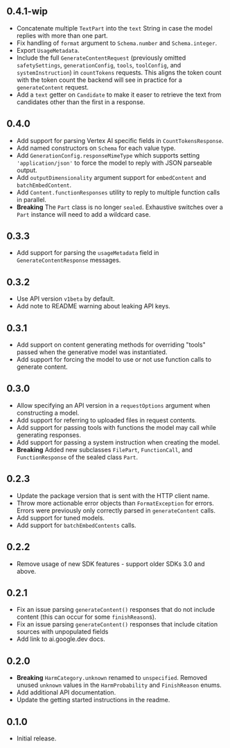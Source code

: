 ## 0.4.1-wip

- Concatenate multiple `TextPart` into the `text` String in case the model
  replies with more than one part.
- Fix handling of `format` argument to `Schema.number` and `Schema.integer`.
- Export `UsageMetadata`.
- Include the full `GenerateContentRequest` (previously omitted
  `safetySettings`, `generationConfig`, `tools`, `toolConfig`, and
  `systemInstruction`) in `countTokens` requests. This aligns the token count
  with the token count the backend will see in practice for a
  `generateContent` request.
- Add a `text` getter on `Candidate` to make it easer to retrieve the text from
  candidates other than the first in a response.

## 0.4.0

- Add support for parsing Vertex AI specific fields in `CountTokensResponse`.
- Add named constructors on `Schema` for each value type.
- Add `GenerationConfig.responseMimeType` which supports setting
  `'application/json'` to force the model to reply with JSON parseable output.
- Add `outputDimensionality` argument support for `embedContent` and
  `batchEmbedContent`.
- Add `Content.functionResponses` utility to reply to multiple function calls in
  parallel.
- **Breaking** The `Part` class is no longer `sealed`. Exhaustive switches over
  a `Part` instance will need to add a wildcard case.

## 0.3.3

- Add support for parsing the `usageMetadata` field in `GenerateContentResponse`
  messages.

## 0.3.2

- Use API version `v1beta` by default.
- Add note to README warning about leaking API keys.

## 0.3.1

- Add support on content generating methods for overriding "tools" passed when
  the generative model was instantiated.
- Add support for forcing the model to use or not use function calls to generate
  content.

## 0.3.0

- Allow specifying an API version in a `requestOptions` argument when
  constructing a model.
- Add support for referring to uploaded files in request contents.
- Add support for passing tools with functions the model may call while
  generating responses.
- Add support for passing a system instruction when creating the model.
- **Breaking** Added new subclasses `FilePart`, `FunctionCall`, and
  `FunctionResponse` of the sealed class `Part`.

## 0.2.3

- Update the package version that is sent with the HTTP client name.
- Throw more actionable error objects than `FormatException` for errors. Errors
  were previously only correctly parsed in `generateContent` calls.
- Add support for tuned models.
- Add support for `batchEmbedContents` calls.

## 0.2.2

- Remove usage of new SDK features - support older SDKs 3.0 and above.

## 0.2.1

- Fix an issue parsing `generateContent()` responses that do not include content
  (this can occur for some `finishReason`s).
- Fix an issue parsing `generateContent()` responses that include citation
  sources with unpopulated fields
- Add link to ai.google.dev docs.

## 0.2.0

- **Breaking** `HarmCategory.unknown` renamed to `unspecified`. Removed unused
  `unknown` values in the `HarmProbability` and `FinishReason` enums.
- Add additional API documentation.
- Update the getting started instructions in the readme.

## 0.1.0

- Initial release.

